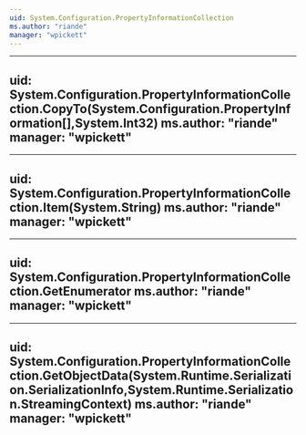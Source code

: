 ```yaml
---
uid: System.Configuration.PropertyInformationCollection
ms.author: "riande"
manager: "wpickett"
---
```


---
uid: System.Configuration.PropertyInformationCollection.CopyTo(System.Configuration.PropertyInformation[],System.Int32)
ms.author: "riande"
manager: "wpickett"
---

---
uid: System.Configuration.PropertyInformationCollection.Item(System.String)
ms.author: "riande"
manager: "wpickett"
---

---
uid: System.Configuration.PropertyInformationCollection.GetEnumerator
ms.author: "riande"
manager: "wpickett"
---

---
uid: System.Configuration.PropertyInformationCollection.GetObjectData(System.Runtime.Serialization.SerializationInfo,System.Runtime.Serialization.StreamingContext)
ms.author: "riande"
manager: "wpickett"
---
